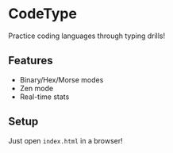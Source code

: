 # CodeType  
Practice coding languages through typing drills!  

## Features  
- Binary/Hex/Morse modes  
- Zen mode  
- Real-time stats  

## Setup  
Just open `index.html` in a browser!  
